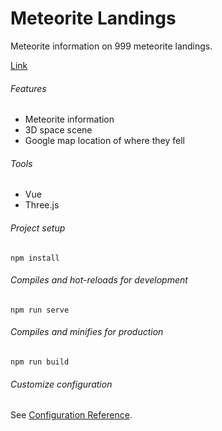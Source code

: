 # Meteorite Landings

Meteorite information on 999 meteorite landings.

[Link](https://azyfy.github.io/meteorite-landings/)

###### Features
- Meteorite information
- 3D space scene
- Google map location of where they fell

###### Tools
- Vue
- Three.js






###### Project setup
```
npm install
```

###### Compiles and hot-reloads for development
```
npm run serve
```

###### Compiles and minifies for production
```
npm run build
```

###### Customize configuration
See [Configuration Reference](https://cli.vuejs.org/config/).
